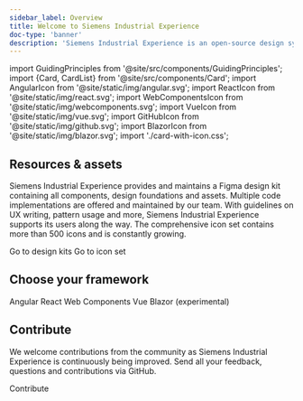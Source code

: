 ```yaml
---
sidebar_label: Overview
title: Welcome to Siemens Industrial Experience
doc-type: 'banner'
description: 'Siemens Industrial Experience is an open-source design system for designers and developers to consistently create the perfect digital experience for partners and customers within industrial contexts. It gives you access to a broad range of UI patterns, web-based code implementations, design tools, resources and content guidelines to accelerate collaboration between designers, developers and writers, helping to build efficient and consistent products.'
---
```


import GuidingPrinciples from '@site/src/components/GuidingPrinciples';
import {Card, CardList} from '@site/src/components/Card';
import AngularIcon from '@site/static/img/angular.svg';
import ReactIcon from '@site/static/img/react.svg';
import WebComponentsIcon from '@site/static/img/webcomponents.svg';
import VueIcon from '@site/static/img/vue.svg';
import GitHubIcon from '@site/static/img/github.svg';
import BlazorIcon from '@site/static/img/blazor.svg';
import './card-with-icon.css';

<GuidingPrinciples></GuidingPrinciples>

## Resources & assets

Siemens Industrial Experience provides and maintains a Figma design kit containing all components, design foundations and assets. Multiple code implementations are offered and maintained by our team. With guidelines on UX writing, pattern usage and more, Siemens Industrial Experience supports its users along the way. The comprehensive icon set contains more than 500 icons and is constantly growing.

<CardList>
  <Card link="home/getting-started/designers">Go to design kits</Card>
  <Card link="icons/icon-library">Go to icon set</Card>
</CardList>

## Choose your framework

<CardList>
  <Card link="home/installation/angular"><AngularIcon className="Card_Icon" />Angular</Card>
  <Card link="home/installation/react"><ReactIcon className="Card_Icon" />React</Card>
  <Card link="home/installation/javascript"><WebComponentsIcon className="Card_Icon" />Web Components</Card>
  <Card link="home/installation/vue"><VueIcon className="Card_Icon" />Vue</Card>
  <Card link="home/installation/blazor"><BlazorIcon className="Card_Icon" />Blazor&nbsp;<span style={{fontSize: '0.8rem'}}>(experimental)</span></Card>
</CardList>

## Contribute

We welcome contributions from the community as Siemens Industrial Experience is continuously being improved. Send all your feedback, questions and contributions via GitHub.

<CardList>
  <Card link="https://www.github.com/siemens/ix"><GitHubIcon className="Card_Icon"/>Contribute</Card>
</CardList>
